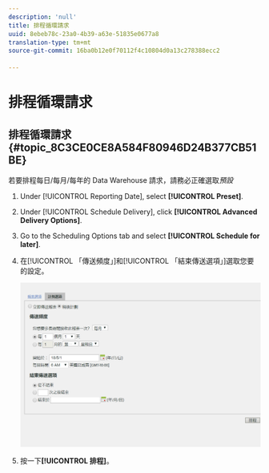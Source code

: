 ```yaml
---
description: 'null'
title: 排程循環請求
uuid: 8ebeb78c-23a0-4b39-a63e-51835e0677a8
translation-type: tm+mt
source-git-commit: 16ba0b12e0f70112f4c10804d0a13c278388ecc2

---
```



# 排程循環請求

## 排程循環請求 {#topic_8C3CE0CE8A584F80946D24B377CB51BE}

若要排程每日/每月/每年的 Data Warehouse 請求，請務必正確選取*預設*

1. Under [!UICONTROL Reporting Date], select **[!UICONTROL Preset]**.

1. Under [!UICONTROL Schedule Delivery], click **[!UICONTROL Advanced Delivery Options]**.

1. Go to the Scheduling Options tab and select **[!UICONTROL Schedule for later]**.
1. 在[!UICONTROL 「傳送頻度」]和[!UICONTROL 「結束傳送選項」]選取您要的設定。

   ![](assets/dw_schedule.png)

1. 按一下&#x200B;**[!UICONTROL 排程]**。

